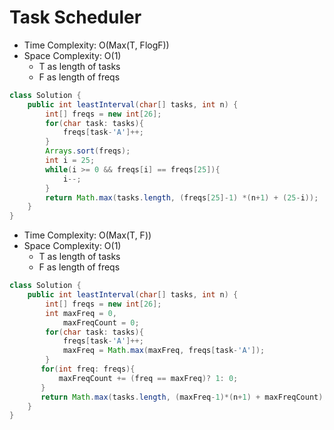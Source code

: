 # Task Scheduler

- Time Complexity: O(Max(T, FlogF))
- Space Complexity: O(1)
  - T as length of tasks
  - F as length of freqs

```java
class Solution {
    public int leastInterval(char[] tasks, int n) {
        int[] freqs = new int[26];
        for(char task: tasks){
            freqs[task-'A']++;
        }
        Arrays.sort(freqs);
        int i = 25;
        while(i >= 0 && freqs[i] == freqs[25]){
            i--;
        }
        return Math.max(tasks.length, (freqs[25]-1) *(n+1) + (25-i));
    }
}
```

- Time Complexity: O(Max(T, F))
- Space Complexity: O(1)
  - T as length of tasks
  - F as length of freqs

```java
class Solution {
    public int leastInterval(char[] tasks, int n) {
        int[] freqs = new int[26];
        int maxFreq = 0,
            maxFreqCount = 0;
        for(char task: tasks){
            freqs[task-'A']++;
            maxFreq = Math.max(maxFreq, freqs[task-'A']);
        }
       for(int freq: freqs){
           maxFreqCount += (freq == maxFreq)? 1: 0;
       }
       return Math.max(tasks.length, (maxFreq-1)*(n+1) + maxFreqCount);
    }
}

```
